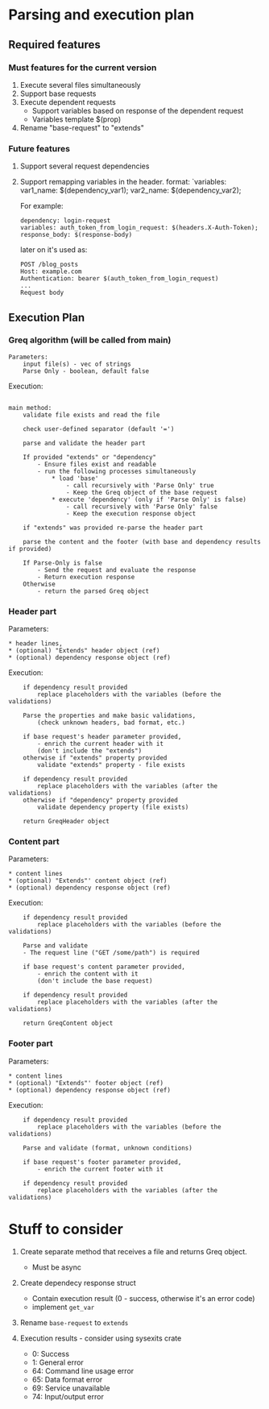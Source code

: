 # Parsing and execution plan

## Required features

### Must features for the current version

1. Execute several files simultaneously
1. Support base requests
2. Execute dependent requests
    * Support variables based on response of the dependent request
    * Variables template $(prop)
1. Rename "base-request" to "extends"

### Future features

1. Support several request dependencies
2. Support remapping variables in the header. 
    format:
    `variables: var1_name: $(dependency_var1); var2_name: $(dependency_var2); 

    For example:
    ```
    dependency: login-request
    variables: auth_token_from_login_request: $(headers.X-Auth-Token); response_body: $(response-body)
    ```

    later on it's used as:
    ```
    POST /blog_posts
    Host: example.com
    Authentication: bearer $(auth_token_from_login_request)
    ...
    Request body
    ```

## Execution Plan

### Greq algorithm (will be called from main)

```pseudo
Parameters: 
    input file(s) - vec of strings
    Parse Only - boolean, default false
```

Execution:
```

main method:
    validate file exists and read the file

    check user-defined separator (default '=')

    parse and validate the header part

    If provided "extends" or "dependency"
        - Ensure files exist and readable
        - run the following processes simultaneously 
            * load 'base' 
                - call recursively with 'Parse Only' true
                - Keep the Greq object of the base request
            * execute 'dependency' (only if 'Parse Only' is false)
                - call recursively with 'Parse Only' false
                - Keep the execution response object

    if "extends" was provided re-parse the header part

    parse the content and the footer (with base and dependency results if provided)

    If Parse-Only is false
        - Send the request and evaluate the response
        - Return execution response
    Otherwise
        - return the parsed Greq object
```


### Header part

Parameters: 
```pseudo
* header lines, 
* (optional) "Extends" header object (ref)
* (optional) dependency response object (ref)
```

Execution:

```pseudo
    if dependency result provided
        replace placeholders with the variables (before the validations)

    Parse the properties and make basic validations, 
        (check unknown headers, bad format, etc.)

    if base request's header parameter provided, 
        - enrich the current header with it
        (don't include the "extends")
    otherwise if "extends" property provided
        validate "extends" property - file exists

    if dependency result provided
        replace placeholders with the variables (after the validations)
    otherwise if "dependency" property provided
        validate dependency property (file exists)

    return GreqHeader object
```

### Content part

Parameters:
```pseudo
* content lines
* (optional) "Extends"' content object (ref)
* (optional) dependency response object (ref)
```

Execution:

```pseudo
    if dependency result provided
        replace placeholders with the variables (before the validations)

    Parse and validate
    - The request line ("GET /some/path") is required

    if base request's content parameter provided, 
        - enrich the content with it
        (don't include the base request)

    if dependency result provided
        replace placeholders with the variables (after the validations)

    return GreqContent object

```

### Footer part

Parameters:
```pseudo
* content lines
* (optional) "Extends"' footer object (ref)
* (optional) dependency response object (ref)
```

Execution:

```pseudo
    if dependency result provided
        replace placeholders with the variables (before the validations)

    Parse and validate (format, unknown conditions)

    if base request's footer parameter provided, 
        - enrich the current footer with it

    if dependency result provided
        replace placeholders with the variables (after the validations)

```

# Stuff to consider

1. Create separate method that receives a file and returns Greq object.
    * Must be async

1. Create dependecy response struct
    * Contain execution result (0 - success, otherwise it's an error code)
    * implement `get_var`

2. Rename `base-request` to `extends`

3. Execution results - consider using sysexits crate
    - 0: Success
    - 1: General error
    - 64: Command line usage error
    - 65: Data format error
    - 69: Service unavailable
    - 74: Input/output error




